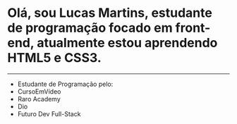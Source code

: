 ###
<h1>Olá, sou Lucas Martins, estudante de programação focado em front-end, atualmente estou aprendendo HTML5 e CSS3.</h1>
<hr>
<ul>
    <li> Estudante de Programação pelo:</li>
    <li> CursoEmVídeo
    <li> Raro Academy
    <li> Dio
    <li> Futuro Dev Full-Stack</li>
</ul>
